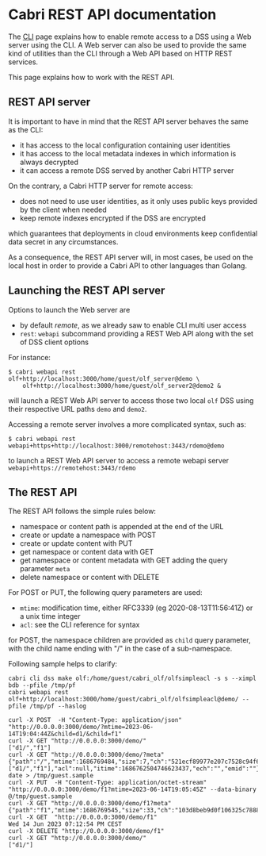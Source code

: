 # Cabri REST API documentation

The [CLI](gscli.md) page explains how to enable remote access to a DSS using a Web server using the CLI.
A Web server can also be used to provide the same kind of utilities than the CLI
through a Web API based on HTTP REST services.

This page explains how to work with the REST API.

## REST API server

It is important to have in mind that the REST API server behaves the same as the CLI:

- it has access to the local configuration containing user identities
- it has access to the local metadata indexes
in which information is always decrypted
- it can access a remote DSS served by another Cabri HTTP server

On the contrary, a Cabri HTTP server for remote access:

- does not need to use user identities, as it only uses public keys
provided by the client when needed
- keep remote indexes encrypted if the DSS are encrypted

which guarantees that deployments in cloud environments keep confidential data secret
in any circumstances.

As a consequence, the REST API server will, in most cases, be used
on the local host in order to provide a Cabri API to other languages than Golang.

## Launching the REST API server

Options to launch the Web server are

- by default _remote_, as we already saw to enable CLI multi user access
- `rest`: `webapi` subcommand providing a REST Web API along with the set of DSS client options

For instance:

    $ cabri webapi rest olf+http://localhost:3000/home/guest/olf_server@demo \
        olf+http://localhost:3000/home/guest/olf_server2@demo2 &

will launch a REST Web API server to access those two local `olf` DSS using
their respective URL paths `demo` and `demo2`.

Accessing a remote server involves a more complicated syntax, such as:

    $ cabri webapi rest webapi+https+http://localhost:3000/remotehost:3443/rdemo@demo

to launch a REST Web API server to access a remote webapi server 
`webapi+https://remotehost:3443/rdemo`

## The REST API

The REST API follows the simple rules below:

- namespace or content path is appended at the end of the URL
- create or update a namespace with POST 
- create or update content with PUT
- get namespace or content data with GET
- get namespace or content metadata with GET adding the query parameter `meta`
- delete namespace or content with DELETE

For POST or PUT, the following query parameters are used:

- `mtime`: modification time, either RFC3339 (eg 2020-08-13T11:56:41Z) or a unix time integer
- `acl`: see the CLI reference for syntax

for POST, the namespace children are provided as `child` query parameter, with the child name
ending with "/" in the case of a sub-namespace.

Following sample helps to clarify:

    cabri cli dss make olf:/home/guest/cabri_olf/olfsimpleacl -s s --ximpl bdb --pfile /tmp/pf
    cabri webapi rest olf+http://localhost:3000/home/guest/cabri_olf/olfsimpleacl@demo/ --pfile /tmp/pf --haslog
    
    curl -X POST  -H "Content-Type: application/json" "http://0.0.0.0:3000/demo/?mtime=2023-06-14T19:04:44Z&child=d1/&child=f1"
    curl -X GET "http://0.0.0.0:3000/demo/"
    ["d1/","f1"]
    curl -X GET "http://0.0.0.0:3000/demo/?meta"
    {"path":"/","mtime":1686769484,"size":7,"ch":"521ecf89977e207c7528c94f6afa99b4","isNs":true,"children":["d1/","f1"],"acl":null,"itime":1686762504746623437,"ech":"","emid":""}
    date > /tmp/guest.sample
    curl -X PUT  -H "Content-Type: application/octet-stream" "http://0.0.0.0:3000/demo/f1?mtime=2023-06-14T19:05:45Z" --data-binary @/tmp/guest.sample
    curl -X GET "http://0.0.0.0:3000/demo/f1?meta"
    {"path":"f1","mtime":1686769545,"size":33,"ch":"103d8beb9d0f106325c788860e1c6ef9","isNs":false,"children":null,"acl":null,"itime":1686762800350494070,"ech":"","emid":""}
    curl -X GET  "http://0.0.0.0:3000/demo/f1"
    Wed 14 Jun 2023 07:12:54 PM CEST
    curl -X DELETE "http://0.0.0.0:3000/demo/f1"
    curl -X GET "http://0.0.0.0:3000/demo/"
    ["d1/"]
